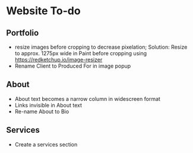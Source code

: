 # Website To-do

## Portfolio
* resize images before cropping to decrease pixelation; Solution: Resize to approx. 1275px wide in Paint before cropping using https://redketchup.io/image-resizer
* Rename Client to Produced For in image popup

## About
* About text becomes a narrow column in widescreen format
* Links invisible in About text
* Re-name About to Bio

## Services
* Create a services section
